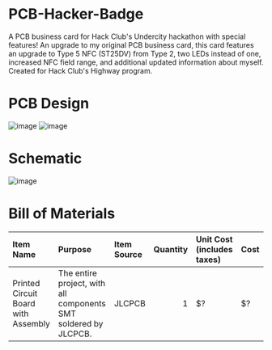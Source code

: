 # PCB-Hacker-Badge
A PCB business card for Hack Club's Undercity hackathon with special features! An upgrade to my original PCB business card, this card features an upgrade to Type 5 NFC (ST25DV) from Type 2, two LEDs instead of one, increased NFC field range, and additional updated information about myself. Created for Hack Club's Highway program.

# PCB Design

![image](https://github.com/user-attachments/assets/2f004adb-f444-4433-b7b7-bb08bc498c3e)
![image](https://github.com/user-attachments/assets/8a2e0afc-7687-4536-8749-3673af76db83)

# Schematic

![image](https://github.com/user-attachments/assets/77e37ce8-a9fd-4dcb-b06c-814c41355bb3)

# Bill of Materials

| Item Name                                | Purpose                                                  | Item Source | Quantity | Unit Cost (includes taxes) | Cost    |
|:-----------------------------------------|:----------------------------------------------------------|:------------|---------:|:----------------------------|:--------|
| Printed Circuit Board with Assembly      | The entire project, with all components SMT soldered by JLCPCB.        | JLCPCB      |        1 | $?                      | $?   |
